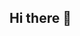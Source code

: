 ## Hi there 👋

<!--
**Sara-Esm/Sara-Esm** is a ✨ _special_ ✨ repository because its `README.md` (this file) appears on your GitHub profile.
# Welcome to My GitHub

### 🌱 Always Learning
### 🔧 Current Focus
- **Machine Learning**
- **NLP, CV, Generative AI**
- **MLOps**

### 🧰 Skills
- **Languages**: Python, C++  
- **ML Tools**: Scikit-learn, TensorFlow, PyTorch 
- **Data Analysis**: Pandas, NumPy, Matplotlib 

### 🤝 Let’s Connect
- [LinkedIn](https://www.linkedin.com/in/sara-esmaeili-/)

